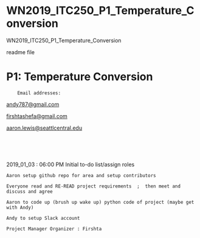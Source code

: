 # WN2019_ITC250_P1_Temperature_Conversion
WN2019_ITC250_P1_Temperature_Conversion

readme file

# P1: Temperature Conversion




        Email addresses:
andy787@gmail.com 

firshtashefa@gmail.com 

aaron.lewis@seattlcentral.edu 


<br>
<br>
<br>


2019_01_03 : 06:00 PM Initial to-do list/assign roles

    Aaron setup github repo for area and setup contributors
    
    Everyone read and RE-READ project requirements  ;  then meet and discuss and agree
    
    Aaron to code up (brush up wake up) python code of project (maybe get with Andy)
    
    Andy to setup Slack account
    
    Project Manager Organizer : Firshta








